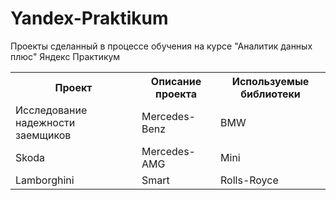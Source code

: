 # Yandex-Praktikum
Проекты сделанный в процессе обучения на курсе "Аналитик данных плюс" Яндекс Практикум
<table>
  <tbody>
    <tr>
      <th>Проект</th>
      <th>Описание проекта</th>
      <th>Используемые библиотеки</th>
    </tr>
    <tr>
      <td>Исследование надежности заемщиков</td>
      <td>Mercedes-Benz</td>
      <td>BMW</td>
    </tr>
    <tr>
      <td>Skoda</td>
      <td>Mercedes-AMG</td>
      <td>Mini</td>
    </tr>
    <tr>
      <td>Lamborghini</td>
      <td>Smart</td>
      <td>Rolls-Royce</td>
    </tr>
  </tbody>
</table>
